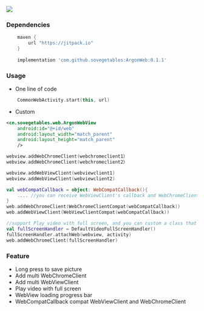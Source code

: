 [![](https://jitpack.io/v/sovegetables/ArgonWeb.svg)](https://jitpack.io/#sovegetables/ArgonWeb)

### Dependencies
```gradle
    maven { 
        url "https://jitpack.io" 
    }
    
    implementation 'com.github.sovegetables:ArgonWeb:0.1.1'
```
### Usage
- One line of code
```kotlin
    CommonWebActivity.start(this, url)
```
- Custom
```xml
<cn.sovegetables.web.ArgonWebView
    android:id="@+id/web"
    android:layout_width="match_parent"
    android:layout_height="match_parent"
    />
```

```kotlin
webview.addWebChromeClient(webchromeclient1）
webview.addWebChromeClient(webchromeclient2）

webview.addWebViewClient(webviewclient1)
webview.addWebViewClient(webviewclient2)

val webCompatCallback = object: WebCompatCallback(){
    .... //you can receive WebViewClient's callback and WebChromeClient's callback
}
web.addWebChromeClient(WebChromeClientCompat(webCompatCallback))
web.addWebViewClient(WebViewClientCompat(webCompatCallback))

//support Play video with full screen, and you can custom a class that extends DefaultVideoFullScreenHandler or VideoFullScreenModule.
val fullScreenHandler = DefaultVideoFullScreenHandler()
fullScreenHandler.attachWeb(webview, activity)
web.addWebChromeClient(fullScreenHandler)
```

### Feature
- Long press to save picture
- Add multi WebChromeClient
- Add multi WebViewClient
- Play video with full screen
- WebView loading progress bar
- WebCompatCallback compat WebViewClient and WebChromeClient